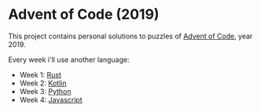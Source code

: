 # Advent of Code (2019)
This project contains personal solutions to puzzles of [Advent of Code](https://adventofcode.com/), year 2019.

Every week i'll use another language:
* Week 1: [Rust](https://www.rust-lang.org)
* Week 2: [Kotlin](https://kotlinlang.org)
* Week 3: [Python](https://www.python.org)
* Week 4: [Javascript](https://developer.mozilla.org/docs/Web/JavaScript)